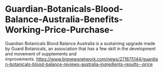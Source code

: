 # Guardian-Botanicals-Blood-Balance-Australia-Benefits-Working-Price-Purchase-
Guardian Botanicals Blood Balance Australia is a sustaining upgrade made by Guard Botanicals, an association that has a few skill in the development and movement of supplements and improvements. https://www.bignewsnetwork.com/news/271675144/guardian-botanicals-blood-balance-reviews-australia-ingredients-results--price
